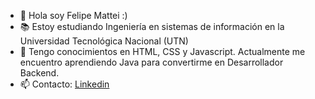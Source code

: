 - 👋 Hola soy Felipe Mattei :)
- 📚 Estoy estudiando Ingeniería en sistemas de información en la Universidad Tecnológica Nacional (UTN) 
- 🌱 Tengo conocimientos en HTML, CSS y Javascript. Actualmente me encuentro aprendiendo Java para convertirme en Desarrollador Backend.
- 📫 Contacto: [Linkedin](https://www.linkedin.com/in/felipemattei/)

